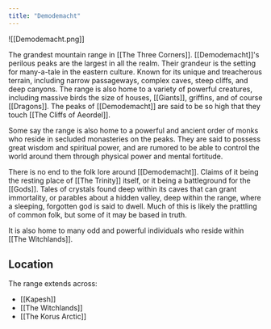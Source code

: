 ```yaml
---
title: "Demodemacht"
---
```

![[Demodemacht.png]]

The grandest mountain range in [[The Three Corners]]. [[Demodemacht]]'s perilous peaks are the largest in all the realm. Their grandeur is the setting for many-a-tale in the eastern culture. Known for its unique and treacherous terrain, including narrow passageways, complex caves, steep cliffs, and deep canyons. The range is also home to a variety of powerful creatures, including massive birds the size of houses, [[Giants]], griffins, and of course [[Dragons]]. The peaks of [[Demodemacht]] are said to be so high that they touch [[The Cliffs of Aeordel]].

Some say the range is also home to a powerful and ancient order of monks who reside in secluded monasteries on the peaks. They are said to possess great wisdom and spiritual power, and are rumored to be able to control the world around them through physical power and mental fortitude.

There is no end to the folk lore around [[Demodemacht]]. Claims of it being the resting place of [[The Trinity]] itself, or it being a battleground for the [[Gods]]. Tales of crystals found deep within its caves that can grant immortality, or parables about a hidden valley, deep within the range, where a sleeping, forgotten god is said to dwell. Much of this is likely the prattling of common folk, but some of it may be based in truth.

It is also home to many odd and powerful individuals who reside within [[The Witchlands]].

## Location
The range extends across:
- [[Kapesh]]
- [[The Witchlands]]
- [[The Korus Arctic]]
